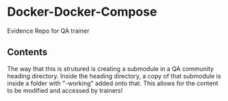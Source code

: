 # Docker-Docker-Compose
Evidence Repo for QA trainer

## Contents
The way that this is strutured is creating a submodule in a QA community heading directory. Inside the heading directory, a copy of that submodule is inside a folder with "-working" added onto that. This allows for the content to be modified and accessed by trainers!

